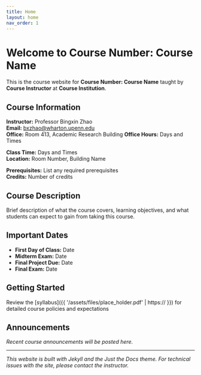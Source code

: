 ```yaml
---
title: Home
layout: home
nav_order: 1
---
```


# Welcome to Course Number: Course Name

This is the course website for **Course Number: Course Name** taught by **Course Instructor** at **Course Institution**.

## Course Information

**Instructor:** Professor Bingxin Zhao  
**Email:** bxzhao@wharton.upenn.edu  
**Office:** Room 413, Academic Research Building
**Office Hours:** Days and Times  

**Class Time:** Days and Times  
**Location:** Room Number, Building Name  

**Prerequisites:** List any required prerequisites  
**Credits:** Number of credits  

## Course Description

Brief description of what the course covers, learning objectives, and what students can expect to gain from taking this course.

## Important Dates

- **First Day of Class:** Date
- **Midterm Exam:** Date
- **Final Project Due:** Date
- **Final Exam:** Date

## Getting Started

Review the [syllabus]({{ '/assets/files/place_holder.pdf' | https:// }}) for detailed course policies and expectations

## Announcements

*Recent course announcements will be posted here.*

---

*This website is built with Jekyll and the Just the Docs theme. For technical issues with the site, please contact the instructor.*
